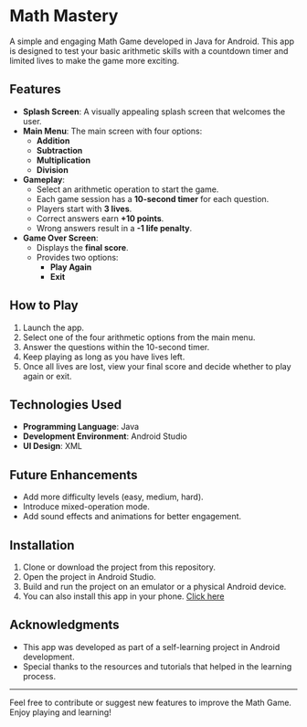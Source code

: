 # Math Mastery

A simple and engaging Math Game developed in Java for Android. This app is designed to test your basic arithmetic skills with a countdown timer and limited lives to make the game more exciting. 

## Features

- **Splash Screen**: A visually appealing splash screen that welcomes the user.
- **Main Menu**: The main screen with four options:
  - **Addition**
  - **Subtraction**
  - **Multiplication**
  - **Division**
- **Gameplay**:
  - Select an arithmetic operation to start the game.
  - Each game session has a **10-second timer** for each question.
  - Players start with **3 lives**.
  - Correct answers earn **+10 points**.
  - Wrong answers result in a **-1 life penalty**.
- **Game Over Screen**:
  - Displays the **final score**.
  - Provides two options:
    - **Play Again**
    - **Exit**

## How to Play

1. Launch the app.
2. Select one of the four arithmetic options from the main menu.
3. Answer the questions within the 10-second timer.
4. Keep playing as long as you have lives left.
5. Once all lives are lost, view your final score and decide whether to play again or exit.

## Technologies Used

- **Programming Language**: Java
- **Development Environment**: Android Studio
- **UI Design**: XML

## Future Enhancements

- Add more difficulty levels (easy, medium, hard).
- Introduce mixed-operation mode.
- Add sound effects and animations for better engagement.

## Installation

1. Clone or download the project from this repository.
2. Open the project in Android Studio.
3. Build and run the project on an emulator or a physical Android device.
4. You can also install this app in your phone. [Click here](https://drive.google.com/file/d/1RVTzTlhd8VWSU18eDCVOXpUzZQ60HdrZ/view?usp=drive_link)

## Acknowledgments

- This app was developed as part of a self-learning project in Android development.
- Special thanks to the resources and tutorials that helped in the learning process.

---

Feel free to contribute or suggest new features to improve the Math Game. Enjoy playing and learning!
